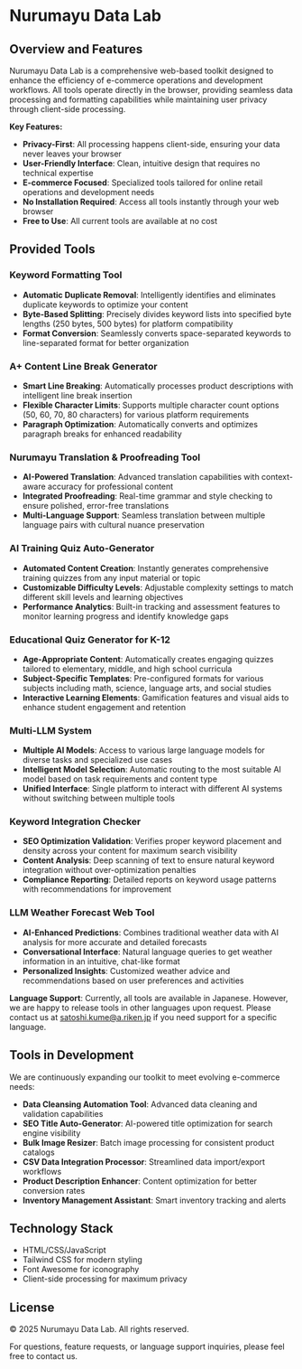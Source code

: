# Nurumayu Data Lab

## Overview and Features

Nurumayu Data Lab is a comprehensive web-based toolkit designed to enhance the efficiency of e-commerce operations and development workflows. All tools operate directly in the browser, providing seamless data processing and formatting capabilities while maintaining user privacy through client-side processing.

**Key Features:**
- **Privacy-First**: All processing happens client-side, ensuring your data never leaves your browser
- **User-Friendly Interface**: Clean, intuitive design that requires no technical expertise
- **E-commerce Focused**: Specialized tools tailored for online retail operations and development needs
- **No Installation Required**: Access all tools instantly through your web browser
- **Free to Use**: All current tools are available at no cost

## Provided Tools

### Keyword Formatting Tool
- **Automatic Duplicate Removal**: Intelligently identifies and eliminates duplicate keywords to optimize your content
- **Byte-Based Splitting**: Precisely divides keyword lists into specified byte lengths (250 bytes, 500 bytes) for platform compatibility
- **Format Conversion**: Seamlessly converts space-separated keywords to line-separated format for better organization

### A+ Content Line Break Generator
- **Smart Line Breaking**: Automatically processes product descriptions with intelligent line break insertion
- **Flexible Character Limits**: Supports multiple character count options (50, 60, 70, 80 characters) for various platform requirements
- **Paragraph Optimization**: Automatically converts and optimizes paragraph breaks for enhanced readability

### Nurumayu Translation & Proofreading Tool
- **AI-Powered Translation**: Advanced translation capabilities with context-aware accuracy for professional content
- **Integrated Proofreading**: Real-time grammar and style checking to ensure polished, error-free translations
- **Multi-Language Support**: Seamless translation between multiple language pairs with cultural nuance preservation

### AI Training Quiz Auto-Generator
- **Automated Content Creation**: Instantly generates comprehensive training quizzes from any input material or topic
- **Customizable Difficulty Levels**: Adjustable complexity settings to match different skill levels and learning objectives
- **Performance Analytics**: Built-in tracking and assessment features to monitor learning progress and identify knowledge gaps

### Educational Quiz Generator for K-12
- **Age-Appropriate Content**: Automatically creates engaging quizzes tailored to elementary, middle, and high school curricula
- **Subject-Specific Templates**: Pre-configured formats for various subjects including math, science, language arts, and social studies
- **Interactive Learning Elements**: Gamification features and visual aids to enhance student engagement and retention

### Multi-LLM System
- **Multiple AI Models**: Access to various large language models for diverse tasks and specialized use cases
- **Intelligent Model Selection**: Automatic routing to the most suitable AI model based on task requirements and content type
- **Unified Interface**: Single platform to interact with different AI systems without switching between multiple tools

### Keyword Integration Checker
- **SEO Optimization Validation**: Verifies proper keyword placement and density across your content for maximum search visibility
- **Content Analysis**: Deep scanning of text to ensure natural keyword integration without over-optimization penalties
- **Compliance Reporting**: Detailed reports on keyword usage patterns with recommendations for improvement

### LLM Weather Forecast Web Tool
- **AI-Enhanced Predictions**: Combines traditional weather data with AI analysis for more accurate and detailed forecasts
- **Conversational Interface**: Natural language queries to get weather information in an intuitive, chat-like format
- **Personalized Insights**: Customized weather advice and recommendations based on user preferences and activities

**Language Support**: Currently, all tools are available in Japanese. However, we are happy to release tools in other languages upon request. Please contact us at [satoshi.kume@a.riken.jp](mailto:satoshi.kume@a.riken.jp) if you need support for a specific language.

## Tools in Development

We are continuously expanding our toolkit to meet evolving e-commerce needs:

- **Data Cleansing Automation Tool**: Advanced data cleaning and validation capabilities
- **SEO Title Auto-Generator**: AI-powered title optimization for search engine visibility
- **Bulk Image Resizer**: Batch image processing for consistent product catalogs
- **CSV Data Integration Processor**: Streamlined data import/export workflows
- **Product Description Enhancer**: Content optimization for better conversion rates
- **Inventory Management Assistant**: Smart inventory tracking and alerts

## Technology Stack

- HTML/CSS/JavaScript
- Tailwind CSS for modern styling
- Font Awesome for iconography
- Client-side processing for maximum privacy

## License

© 2025 Nurumayu Data Lab. All rights reserved.

For questions, feature requests, or language support inquiries, please feel free to contact us.
